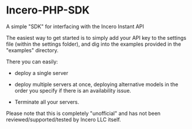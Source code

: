 Incero-PHP-SDK
==============

A simple "SDK" for interfacing with the Incero Instant API

The easiest way to get started is to simply add your API key to the settings file (within the
settings folder), and dig into the examples provided in the "examples" directory. 

There you can easily:
* deploy a single server

* deploy multiple servers at once, deploying alternative models in the order you specify if there
  is an availability issue.

* Terminate all your servers.

Please note that this is completely "unofficial" and has not been reviewed/supported/tested by 
Incero LLC itself.
